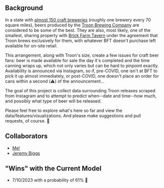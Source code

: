## Background

In a state with [almost 150 craft breweries](https://newjerseycraftbeer.com/new-jersey-breweries/) (roughly one brewery every 70 square miles), beers produced by the [Troon Brewing Company](https://www.instagram.com/troonbrewing/) are considered to be some of the best.  They are also, most likely, one of the smallest, sharing property with [Brick Farm Tavern](https://brickfarmtavern.com/) under the agreement that Troon brews exclusively for them, with whatever BFT doesn't purchase left available for on-site retail.

This arrangement, along with Troon's size, create a few issues for craft beer fans: beer is made available for sale the day it's completed and the time canning wraps up, which not only varies but can be hard to pinpoint exactly.  Availability is announced via Instagram, so if, pre-COVID, one isn't at BFT to pick it up almost immediately, or post-COVID, one doesn't place an order for cans within a second (:warning:) of the announcement...

The goal of this project is collect data surrounding Troon releases scraped from Instagram and to attempt to predict when--date and time--how much, and possibly what type of beer will be released.

Please feel free to explore what's here so far and view the data/features/visualizations.  And please make suggestions and pull requests, of course. :beers:

## Collaborators

* [Me!](https://github.com/dmnapolitano)
* [Jeremy Biggs](https://github.com/jbiggsets)

## "Wins" with the Current Model

* 7/10/2023 with a probability of 61% :tada: